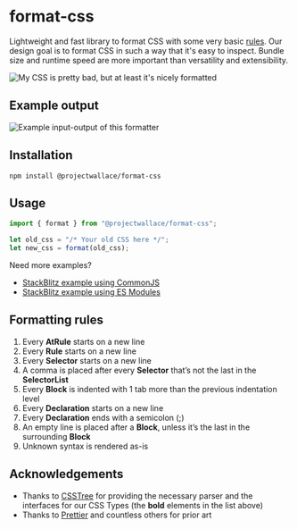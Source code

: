 # format-css

Lightweight and fast library to format CSS with some very basic [rules](#formatting-rules). Our design goal is to format CSS in such a way that it's easy to inspect. Bundle size and runtime speed are more important than versatility and extensibility.

![My CSS is pretty bad, but at least it's nicely formatted](https://github.com/projectwallace/format-css/assets/1536852/54123f43-2ae2-47fe-8e06-7588e855cfe5)

## Example output

![Example input-output of this formatter](https://github.com/projectwallace/format-css/assets/1536852/ce160fd3-fa11-4d90-9432-22567ee1d851)

## Installation

```
npm install @projectwallace/format-css
```

## Usage

```js
import { format } from "@projectwallace/format-css";

let old_css = "/* Your old CSS here */";
let new_css = format(old_css);
```

Need more examples?

- [StackBlitz example using CommonJS](https://stackblitz.com/edit/stackblitz-starters-phchci?file=index.js)
- [StackBlitz example using ES Modules](https://stackblitz.com/edit/stackblitz-starters-hrhsed?file=index.js)

## Formatting rules

1. Every **AtRule** starts on a new line
1. Every **Rule** starts on a new line
1. Every **Selector** starts on a new line
1. A comma is placed after every **Selector** that’s not the last in the **SelectorList**
1. Every **Block** is indented with 1 tab more than the previous indentation level
1. Every **Declaration** starts on a new line
1. Every **Declaration** ends with a semicolon (;)
1. An empty line is placed after a **Block**, unless it’s the last in the surrounding **Block**
1. Unknown syntax is rendered as-is

## Acknowledgements

- Thanks to [CSSTree](https://github.com/csstree/csstree) for providing the necessary parser and the interfaces for our CSS Types (the **bold** elements in the list above)
- Thanks to [Prettier](https://prettier.io) and countless others for prior art
